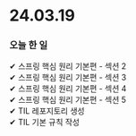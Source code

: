 # 24.03.19
### 오늘  한 일
✔ 스프링 핵심 원리 기본편 - 섹션 2 <br>
✔ 스프링 핵심 원리 기본편 - 섹션 3 <br>
✔ 스프링 핵심 원리 기본편 - 섹션 4 <br>
✔ 스프링 핵심 원리 기본편 - 섹션 5 <br>
✔ TIL 레포지토리 생성 <br>
✔ TIL 기본 규칙 작성 <br>
